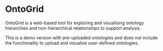 # OntoGrid

OntoGrid is a web-based tool for exploring and visualising ontology hierarchies and non-hierarchical relationships to support analysis.

This is a demo version with pre-uploaded ontologies and does not include the functionality to upload and visualise user-defined ontologies.

